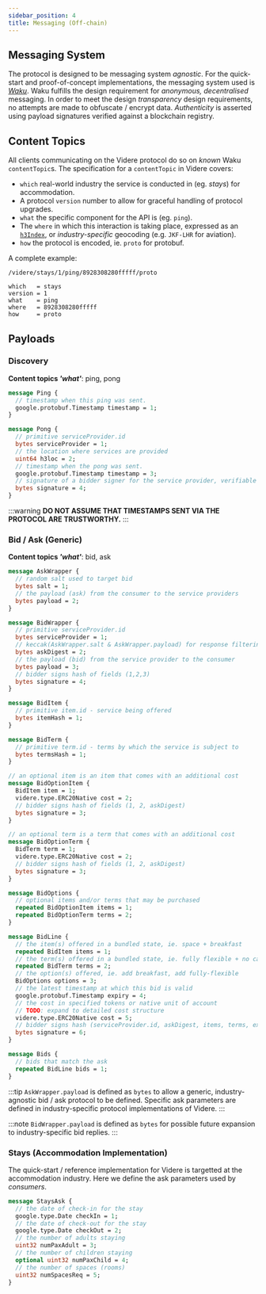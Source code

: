 ```yaml
---
sidebar_position: 4
title: Messaging (Off-chain)
---
```


## Messaging System

The protocol is designed to be messaging system *agnostic*. For the quick-start and proof-of-concept implementations, the messaging system used is [*Waku*](https://waku.org/). Waku fulfills the design requirement for *anonymous, decentralised* messaging. In order to meet the design *transparency* design requirements, no attempts are made to obfuscate / encrypt data. *Authenticity* is asserted using payload signatures verified against a blockchain registry. 

## Content Topics

All clients communicating on the Videre protocol do so on *known* Waku `contentTopic`s. The specification for a `contentTopic` in Videre covers:

* `which` real-world industry the service is conducted in (eg. *stays*) for accommodation.
* A protocol `version` number to allow for graceful handling of protocol upgrades.
* `what` the specific component for the API is (eg. `ping`).
* The `where` in which this interaction is taking place, expressed as an [`h3Index`](https://h3geo.org/), or *industry-specific* geocoding (e.g. `JKF-LHR` for aviation).
* `how` the protocol is encoded, ie. `proto` for protobuf.

A complete example:

```raw
/videre/stays/1/ping/8928308280fffff/proto

which   = stays
version = 1
what    = ping
where   = 8928308280fffff
how     = proto
```

## Payloads

### Discovery

**Content topics _'what'_**: ping, pong

```protobuf
message Ping {
  // timestamp when this ping was sent.
  google.protobuf.Timestamp timestamp = 1;
}

message Pong {
  // primitive serviceProvider.id
  bytes serviceProvider = 1;
  // the location where services are provided
  uint64 h3loc = 2;
  // timestamp when the pong was sent.
  google.protobuf.Timestamp timestamp = 3;
  // signature of a bidder signer for the service provider, verifiable on-chain
  bytes signature = 4;
}
```

:::warning
**DO NOT ASSUME THAT TIMESTAMPS SENT VIA THE PROTOCOL ARE TRUSTWORTHY.** 
:::

### Bid / Ask (Generic)

**Content topics _'what'_**: bid, ask

```protobuf
message AskWrapper {
  // random salt used to target bid
  bytes salt = 1;
  // the payload (ask) from the consumer to the service providers
  bytes payload = 2;
}

message BidWrapper {
  // primitive serviceProvider.id
  bytes serviceProvider = 1;
  // keccak(AskWrapper.salt & AskWrapper.payload) for response filtering
  bytes askDigest = 2;
  // the payload (bid) from the service provider to the consumer
  bytes payload = 3;
  // bidder signs hash of fields (1,2,3)
  bytes signature = 4;
}

message BidItem {
  // primitive item.id - service being offered
  bytes itemHash = 1;
}

message BidTerm {
  // primitive term.id - terms by which the service is subject to
  bytes termsHash = 1;
}

// an optional item is an item that comes with an additional cost
message BidOptionItem {
  BidItem item = 1;
  videre.type.ERC20Native cost = 2;
  // bidder signs hash of fields (1, 2, askDigest)
  bytes signature = 3;
}

// an optional term is a term that comes with an additional cost
message BidOptionTerm {
  BidTerm term = 1;
  videre.type.ERC20Native cost = 2;
  // bidder signs hash of fields (1, 2, askDigest)
  bytes signature = 3;
}

message BidOptions {
  // optional items and/or terms that may be purchased
  repeated BidOptionItem items = 1;
  repeated BidOptionTerm terms = 2;
}

message BidLine {
  // the item(s) offered in a bundled state, ie. space + breakfast
  repeated BidItem items = 1;
  // the term(s) offered in a bundled state, ie. fully flexible + no cancellation
  repeated BidTerm terms = 2;
  // the option(s) offered, ie. add breakfast, add fully-flexible
  BidOptions options = 3;
  // the latest timestamp at which this bid is valid
  google.protobuf.Timestamp expiry = 4;
  // the cost in specified tokens or native unit of account
  // TODO: expand to detailed cost structure
  videre.type.ERC20Native cost = 5;
  // bidder signs hash (serviceProvider.id, askDigest, items, terms, expiry, cost))
  bytes signature = 6;
}

message Bids {
  // bids that match the ask
  repeated BidLine bids = 1;
}
```

:::tip
`AskWrapper.payload` is defined as `bytes` to allow a generic, industry-agnostic bid / ask protocol to be defined. Specific ask parameters are defined in industry-specific protocol implementations of Videre.
:::

:::note
`BidWrapper.payload` is defined as `bytes` for possible future expansion to industry-specific bid replies.
:::

### Stays (Accommodation Implementation)

The quick-start / reference implementation for Videre is targetted at the accommodation industry. Here we define the ask parameters used by *consumers*.

```protobuf
message StaysAsk {
  // the date of check-in for the stay
  google.type.Date checkIn = 1;
  // the date of check-out for the stay
  google.type.Date checkOut = 2;
  // the number of adults staying
  uint32 numPaxAdult = 3;
  // the number of children staying
  optional uint32 numPaxChild = 4;
  // the number of spaces (rooms)
  uint32 numSpacesReq = 5;
}
```
